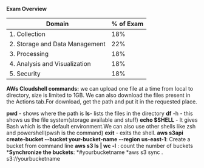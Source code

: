 **Exam Overview**

| Domain                           | % of Exam     |
|----------------------------------|---------------|
| 1. Collection                    |    18%        |
| 2. Storage and Data Management   |    22%        |
| 3. Processing                    |    18%        |
| 4. Analysis and Visualization    |    18%        |
| 5. Security                      |    18%        |


**AWs Cloudshell commands:**
we can upload one file at a time from local to directory, size is limited to 1GB. We can also download the files present in the Actions tab.For download, get the path and put it in the requested place.

**pwd** - shows where the path is 
**ls**- lists the files in the directory
**df** -h - this shows us the file system(storage available and stuff)
**echo $SHELL** - It gives Bash which is the default environment.We can also use other shells like zsh and powershell(pwsh is the command)
**exit** - exits the shell.
**aws s3api create-bucket --bucket your-bucket-name --region us-east-1**: Create a bucket from command line
**aws s3 ls | wc -l** : count the number of buckets
***Synchronize the buckets**:
*#yourbucketname
*aws s3 sync . s3://yourbucketname
